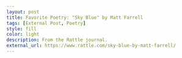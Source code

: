 ```yaml
---
layout: post
title: Favorite Poetry: "Sky Blue" by Matt Farrell
tags: [External Post, Poetry]
style: fill
color: light
description: From the Rattle journal.
external_url: https://www.rattle.com/sky-blue-by-matt-farrell/
---
```

